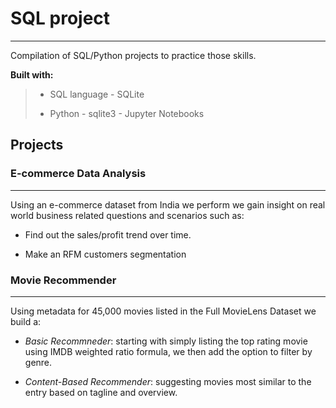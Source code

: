 # SQL project

---

Compilation of SQL/Python projects to practice those skills.

**Built with:**

> - SQL language
>		- SQLite
>
> - Python
>		- sqlite3
>		- Jupyter Notebooks

## Projects

### E-commerce Data Analysis

---

Using an e-commerce dataset from India we perform we gain insight on real world business related questions and scenarios such as:

- Find out the sales/profit trend over time.

- Make an RFM customers segmentation 

### Movie Recommender

---

Using metadata for 45,000 movies listed in the Full MovieLens Dataset we build a:

- *Basic Recommneder*: starting with simply listing the top rating movie using IMDB weighted ratio formula, we then add the option to filter by genre.

- *Content-Based Recommender*: suggesting movies most similar to the entry based on tagline and overview.


